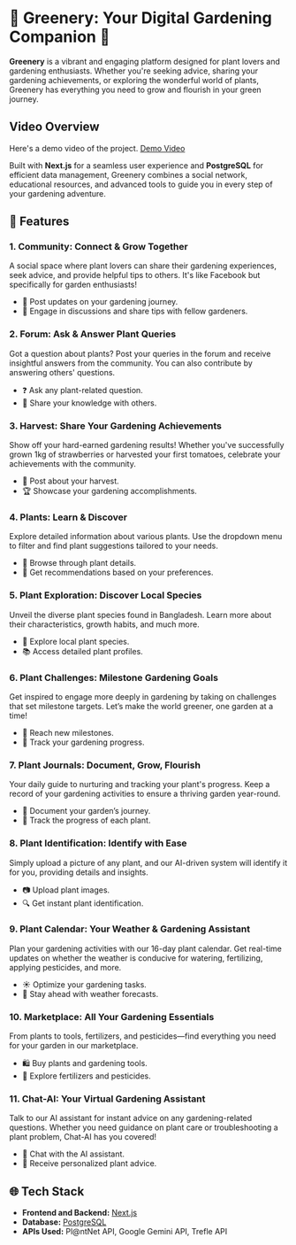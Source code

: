 <h1>🌿 <strong>Greenery: Your Digital Gardening Companion</strong> 🌿</h1>

<p><strong>Greenery</strong> is a vibrant and engaging platform designed for plant lovers and gardening enthusiasts. Whether you're seeking advice, sharing your gardening achievements, or exploring the wonderful world of plants, Greenery has everything you need to grow and flourish in your green journey.</p>

<h2><strong>Video Overview</strong></h2>
Here's a demo video of the project.
<a href="https://youtu.be/emfbmrfqPGE?si=qd9O2u6fy3CwSvDX">Demo Video<a>

<p>Built with <strong>Next.js</strong> for a seamless user experience and <strong>PostgreSQL</strong> for efficient data management, Greenery combines a social network, educational resources, and advanced tools to guide you in every step of your gardening adventure.</p>

<h2>🌼 <strong>Features</strong></h2>

<h3>1. <strong>Community: Connect & Grow Together</strong></h3>
<p>A social space where plant lovers can share their gardening experiences, seek advice, and provide helpful tips to others. It's like Facebook but specifically for garden enthusiasts!</p>
<ul>
    <li>🌱 Post updates on your gardening journey.</li>
    <li>💬 Engage in discussions and share tips with fellow gardeners.</li>
</ul>

<h3>2. <strong>Forum: Ask & Answer Plant Queries</strong></h3>
<p>Got a question about plants? Post your queries in the forum and receive insightful answers from the community. You can also contribute by answering others' questions.</p>
<ul>
    <li>❓ Ask any plant-related question.</li>
    <li>🌸 Share your knowledge with others.</li>
</ul>

<h3>3. <strong>Harvest: Share Your Gardening Achievements</strong></h3>
<p>Show off your hard-earned gardening results! Whether you've successfully grown 1kg of strawberries or harvested your first tomatoes, celebrate your achievements with the community.</p>
<ul>
    <li>🍓 Post about your harvest.</li>
    <li>🏆 Showcase your gardening accomplishments.</li>
</ul>

<h3>4. <strong>Plants: Learn & Discover</strong></h3>
<p>Explore detailed information about various plants. Use the dropdown menu to filter and find plant suggestions tailored to your needs.</p>
<ul>
    <li>🌿 Browse through plant details.</li>
    <li>🌼 Get recommendations based on your preferences.</li>
</ul>

<h3>5. <strong>Plant Exploration: Discover Local Species</strong></h3>
<p>Unveil the diverse plant species found in Bangladesh. Learn more about their characteristics, growth habits, and much more.</p>
<ul>
    <li>🌳 Explore local plant species.</li>
    <li>📚 Access detailed plant profiles.</li>
</ul>

<h3>6. <strong>Plant Challenges: Milestone Gardening Goals</strong></h3>
<p>Get inspired to engage more deeply in gardening by taking on challenges that set milestone targets. Let’s make the world greener, one garden at a time!</p>
<ul>
    <li>🏅 Reach new milestones.</li>
    <li>🌱 Track your gardening progress.</li>
</ul>

<h3>7. <strong>Plant Journals: Document, Grow, Flourish</strong></h3>
<p>Your daily guide to nurturing and tracking your plant's progress. Keep a record of your gardening activities to ensure a thriving garden year-round.</p>
<ul>
    <li>📔 Document your garden’s journey.</li>
    <li>🌸 Track the progress of each plant.</li>
</ul>

<h3>8. <strong>Plant Identification: Identify with Ease</strong></h3>
<p>Simply upload a picture of any plant, and our AI-driven system will identify it for you, providing details and insights.</p>
<ul>
    <li>📷 Upload plant images.</li>
    <li>🔍 Get instant plant identification.</li>
</ul>

<h3>9. <strong>Plant Calendar: Your Weather & Gardening Assistant</strong></h3>
<p>Plan your gardening activities with our 16-day plant calendar. Get real-time updates on whether the weather is conducive for watering, fertilizing, applying pesticides, and more.</p>
<ul>
    <li>☀️ Optimize your gardening tasks.</li>
    <li>📆 Stay ahead with weather forecasts.</li>
</ul>

<h3>10. <strong>Marketplace: All Your Gardening Essentials</strong></h3>
<p>From plants to tools, fertilizers, and pesticides—find everything you need for your garden in our marketplace.</p>
<ul>
    <li>🛍 Buy plants and gardening tools.</li>
    <li>🌱 Explore fertilizers and pesticides.</li>
</ul>
<h3>11. <strong>Chat-AI: Your Virtual Gardening Assistant</strong></h3>
<p>Talk to our AI assistant for instant advice on any gardening-related questions. Whether you need guidance on plant care or troubleshooting a plant problem, Chat-AI has you covered!</p>
<ul>
    <li>🤖 Chat with the AI assistant.</li>
    <li>🌿 Receive personalized plant advice.</li>
</ul>

<h2>🌐 <strong>Tech Stack</strong></h2>
<ul>
    <li><strong>Frontend and Backend:</strong> <a href="https://nextjs.org/">Next.js</a></li>
    <li><strong>Database:</strong> <a href="https://www.postgresql.org/">PostgreSQL</a></li>
    <li><strong>APIs Used:</strong> Pl@ntNet API, Google Gemini API, Trefle API</li>
</ul>



